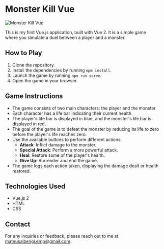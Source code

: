 # Monster Kill Vue

![Monster Kill Vue](https://github.com/Alberigi/Monster-kill-vue/blob/main/screenshot.png)

This is my first Vue.js application, built with Vue 2. It is a simple game where you simulate a duel between a player and a monster.

## How to Play

1. Clone the repository.
2. Install the dependencies by running `npm install`.
3. Launch the game by running `npm run serve`.
4. Open the game in your browser.

## Game Instructions

- The game consists of two main characters: the player and the monster.
- Each character has a life bar indicating their current health.
- The player's life bar is displayed in blue, and the monster's life bar is displayed in red.
- The goal of the game is to defeat the monster by reducing its life to zero before the player's life reaches zero.
- Use the available buttons to perform different actions:
  - **Attack**: Inflict damage to the monster.
  - **Special Attack**: Perform a more powerful attack.
  - **Heal**: Restore some of the player's health.
  - **Give Up**: Surrender and end the game.
- The game logs each action taken, displaying the damage dealt or health restored.

## Technologies Used

- Vue.js 2
- HTML
- CSS

## Contact

For any inquiries or feedback, please reach out to me at [mateusalberigi.emp@gmail.com](mailto:mateusalberigi.emp@gmail.com).
